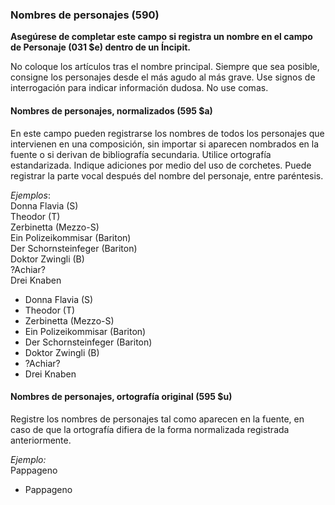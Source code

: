 ### Nombres de personajes (590)

**Asegúrese de completar este campo si registra un nombre en el campo de Personaje (031 $e) dentro de un Íncipit.**

No coloque los artículos tras el nombre principal. Siempre que sea posible, consigne los personajes desde el más agudo al más grave. Use signos de interrogación para indicar información dudosa. No use comas.

#### Nombres de personajes, normalizados (595 $a)

En este campo pueden registrarse los nombres de todos los personajes que intervienen en una composición, sin importar si aparecen nombrados en la fuente o si derivan de bibliografía secundaria. Utilice ortografía estandarizada. Indique adiciones por medio del uso de corchetes. Puede registrar la parte vocal después del nombre del personaje, entre paréntesis.

_Ejemplos_:  
Donna Flavia (S)  
Theodor (T)  
Zerbinetta (Mezzo-S)  
Ein Polizeikommisar (Bariton)  
Der Schornsteinfeger (Bariton)  
Doktor Zwingli (B)  
?Achiar?  
Drei Knaben

- Donna Flavia (S)
- Theodor (T)
- Zerbinetta (Mezzo-S)
- Ein Polizeikommisar (Bariton)
- Der Schornsteinfeger (Bariton)
- Doktor Zwingli (B)
- ?Achiar?
- Drei Knaben

#### Nombres de personajes, ortografía original (595 $u)

Registre los nombres de personajes tal como aparecen en la fuente, en caso de que la ortografía difiera de la forma normalizada registrada anteriormente.

_Ejemplo:_  
Pappageno

- Pappageno
